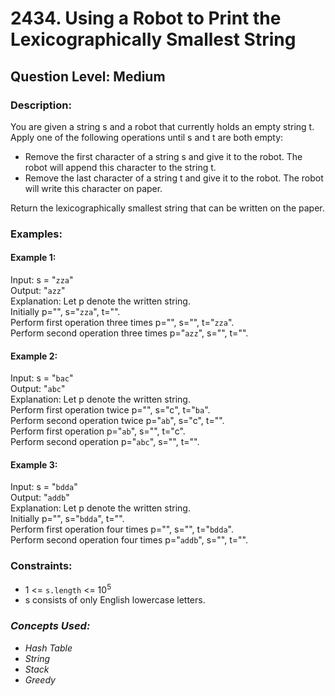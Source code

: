 # 2434. Using a Robot to Print the Lexicographically Smallest String
## Question Level: Medium
### Description:
You are given a string s and a robot that currently holds an empty string t. Apply one of the following operations until s and t are both empty:
- Remove the first character of a string s and give it to the robot. The robot will append this character to the string t.
- Remove the last character of a string t and give it to the robot. The robot will write this character on paper.

Return the lexicographically smallest string that can be written on the paper.

### Examples:
#### Example 1:

Input: s = "`zza`"  
Output: "`azz`"  
Explanation: Let p denote the written string.  
Initially p="", s="`zza`", t="".  
Perform first operation three times p="", s="", t="`zza`".  
Perform second operation three times p="`azz`", s="", t="".  
#### Example 2:

Input: s = "`bac`"  
Output: "`abc`"  
Explanation: Let p denote the written string.  
Perform first operation twice p="", s="c", t="`ba`".   
Perform second operation twice p="`ab`", s="c", t="".   
Perform first operation p="`ab`", s="", t="c".  
Perform second operation p="`abc`", s="", t="".  
#### Example 3:

Input: s = "`bdda`"  
Output: "`addb`"   
Explanation: Let p denote the written string.  
Initially p="", s="`bdda`", t="".  
Perform first operation four times p="", s="", t="`bdda`".  
Perform second operation four times p="`addb`", s="", t="".  

### Constraints:

- 1 <= `s.length` <= 10<sup>5</sup>
- s consists of only English lowercase letters.


### <i>Concepts Used:
- Hash Table
- String
- Stack
- Greedy</i>